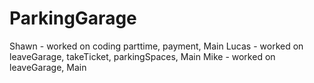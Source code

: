 # ParkingGarage

Shawn - worked on coding parttime, payment, Main
Lucas - worked on leaveGarage, takeTicket, parkingSpaces, Main
Mike - worked on leaveGarage, Main
